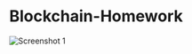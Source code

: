 # Blockchain-Homework
![Screenshot 1](https://user-images.githubusercontent.com/70985179/107174793-1e0ccc00-6999-11eb-8acf-a7d747c18a2a.png)
